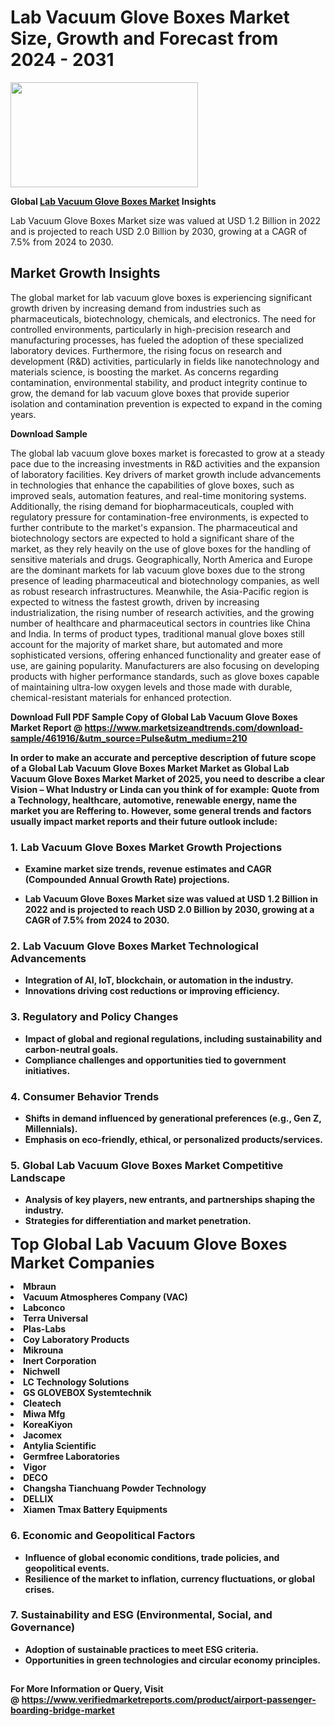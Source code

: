 <H1>Lab Vacuum Glove Boxes Market Size, Growth and Forecast from 2024 - 2031</H1><img class="aligncenter size-medium wp-image-584254" src="https://thirdeyenews.in/wp-content/uploads/2024/09/Global-Market-Research-300x168.jpeg" alt="" width="300" height="168" /><p><strong>Global&nbsp;<a href="https://www.marketsizeandtrends.com/download-sample/461916/&amp;utm_source=Pulse&amp;utm_medium=210">Lab Vacuum Glove Boxes Market</a> Insights</strong></p><p>Lab Vacuum Glove Boxes Market size was valued at USD 1.2 Billion in 2022 and is projected to reach USD 2.0 Billion by 2030, growing at a CAGR of 7.5% from 2024 to 2030.</p><p><h2>Market Growth Insights</h2> <p>The global market for lab vacuum glove boxes is experiencing significant growth driven by increasing demand from industries such as pharmaceuticals, biotechnology, chemicals, and electronics. The need for controlled environments, particularly in high-precision research and manufacturing processes, has fueled the adoption of these specialized laboratory devices. Furthermore, the rising focus on research and development (R&D) activities, particularly in fields like nanotechnology and materials science, is boosting the market. As concerns regarding contamination, environmental stability, and product integrity continue to grow, the demand for lab vacuum glove boxes that provide superior isolation and contamination prevention is expected to expand in the coming years.</p> <p><strong>Download Sample</strong></p> <p>The global lab vacuum glove boxes market is forecasted to grow at a steady pace due to the increasing investments in R&D activities and the expansion of laboratory facilities. Key drivers of market growth include advancements in technologies that enhance the capabilities of glove boxes, such as improved seals, automation features, and real-time monitoring systems. Additionally, the rising demand for biopharmaceuticals, coupled with regulatory pressure for contamination-free environments, is expected to further contribute to the market's expansion. The pharmaceutical and biotechnology sectors are expected to hold a significant share of the market, as they rely heavily on the use of glove boxes for the handling of sensitive materials and drugs. Geographically, North America and Europe are the dominant markets for lab vacuum glove boxes due to the strong presence of leading pharmaceutical and biotechnology companies, as well as robust research infrastructures. Meanwhile, the Asia-Pacific region is expected to witness the fastest growth, driven by increasing industrialization, the rising number of research activities, and the growing number of healthcare and pharmaceutical sectors in countries like China and India. In terms of product types, traditional manual glove boxes still account for the majority of market share, but automated and more sophisticated versions, offering enhanced functionality and greater ease of use, are gaining popularity. Manufacturers are also focusing on developing products with higher performance standards, such as glove boxes capable of maintaining ultra-low oxygen levels and those made with durable, chemical-resistant materials for enhanced protection. <p><strong></p><p><span class=""><strong>Download Full PDF Sample Copy of Global Lab Vacuum Glove Boxes Market Report</strong> @ <a href="https://www.marketsizeandtrends.com/download-sample/461916/&amp;utm_source=Pulse&amp;utm_medium=210" target="_blank">https://www.marketsizeandtrends.com/download-sample/461916/&amp;utm_source=Pulse&amp;utm_medium=210</a></span></p><p>In order to make an accurate and perceptive description of future scope of a Global&nbsp;Lab Vacuum Glove Boxes Market Market as Global&nbsp;Lab Vacuum Glove Boxes Market Market of 2025, you need to describe a clear Vision &ndash; What Industry or Linda can you think of for example: Quote from a Technology, healthcare, automotive, renewable energy, name the market you are Reffering to. However, some general trends and factors usually impact market reports and their future outlook include:</p><h3>1.&nbsp;<strong>Lab Vacuum Glove Boxes Market Growth Projections</strong></h3><ul><li>Examine market size trends, revenue estimates and CAGR (Compounded Annual Growth Rate) projections.</li><li><p>Lab Vacuum Glove Boxes Market size was valued at USD 1.2 Billion in 2022 and is projected to reach USD 2.0 Billion by 2030, growing at a CAGR of 7.5% from 2024 to 2030.</p></li></ul><h3>2.&nbsp;<strong>Lab Vacuum Glove Boxes Market Technological Advancements</strong></h3><ul><li>Integration of AI, IoT, blockchain, or automation in the industry.</li><li>Innovations driving cost reductions or improving efficiency.</li></ul><h3>3.&nbsp;<strong>Regulatory and Policy Changes</strong></h3><ul><li>Impact of global and regional regulations, including sustainability and carbon-neutral goals.</li><li>Compliance challenges and opportunities tied to government initiatives.</li></ul><h3>4.&nbsp;<strong>Consumer Behavior Trends</strong></h3><ul><li>Shifts in demand influenced by generational preferences (e.g., Gen Z, Millennials).</li><li>Emphasis on eco-friendly, ethical, or personalized products/services.</li></ul><h3>5.&nbsp;<strong>Global Lab Vacuum Glove Boxes Market Competitive Landscape</strong></h3><ul><li>Analysis of key players, new entrants, and partnerships shaping the industry.</li><li>Strategies for differentiation and market penetration.</li></ul><p data-pm-slice="1 1 []"><span style="color: inherit; font-family: inherit; font-size: 25px;">Top Global Lab Vacuum Glove Boxes Market Companies</span></p><div class="" data-test-id=""><p><li>Mbraun</li><li> Vacuum Atmospheres Company (VAC)</li><li> Labconco</li><li> Terra Universal</li><li> Plas-Labs</li><li> Coy Laboratory Products</li><li> Mikrouna</li><li> Inert Corporation</li><li> Nichwell</li><li> LC Technology Solutions</li><li> GS GLOVEBOX Systemtechnik</li><li> Cleatech</li><li> Miwa Mfg</li><li> KoreaKiyon</li><li> Jacomex</li><li> Antylia Scientific</li><li> Germfree Laboratories</li><li> Vigor</li><li> DECO</li><li> Changsha Tianchuang Powder Technology</li><li> DELLIX</li><li> Xiamen Tmax Battery Equipments</li></p></div><h3>6.&nbsp;<strong>Economic and Geopolitical Factors</strong></h3><ul><li>Influence of global economic conditions, trade policies, and geopolitical events.</li><li>Resilience of the market to inflation, currency fluctuations, or global crises.</li></ul><h3>7.&nbsp;<strong>Sustainability and ESG (Environmental, Social, and Governance)</strong></h3><ul><li>Adoption of sustainable practices to meet ESG criteria.</li><li>Opportunities in green technologies and circular economy principles.</li></ul><h2><strong style="font-size: 14px;">For More Information or Query, Visit @&nbsp;</strong><a style="background-color: #ffffff; font-size: 14px;" href="https://www.marketsizeandtrends.com/report/lab-vacuum-glove-boxes-market/" target="_blank">https://www.verifiedmarketreports.com/product/airport-passenger-boarding-bridge-market</a></h2>
